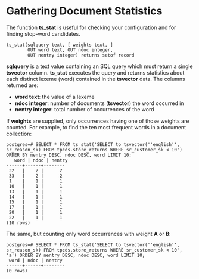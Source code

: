 # Gathering Document Statistics<a name="EN-US_TOPIC_0242370495"></a>

The function  **ts\_stat**  is useful for checking your configuration and for finding stop-word candidates.

```
ts_stat(sqlquery text, [ weights text, ]
        OUT word text, OUT ndoc integer,
        OUT nentry integer) returns setof record
```

**sqlquery**  is a text value containing an SQL query which must return a single  **tsvector**  column.  **ts\_stat**  executes the query and returns statistics about each distinct lexeme \(word\) contained in the  **tsvector**  data. The columns returned are:

-   **word text**: the value of a lexeme
-   **ndoc integer**: number of documents \(**tsvector**\) the word occurred in
-   **nentry integer**: total number of occurrences of the word 

If  **weights**  are supplied, only occurrences having one of those weights are counted. For example, to find the ten most frequent words in a document collection:

```
postgres=# SELECT * FROM ts_stat('SELECT to_tsvector(''english'', sr_reason_sk) FROM tpcds.store_returns WHERE sr_customer_sk < 10') ORDER BY nentry DESC, ndoc DESC, word LIMIT 10;
   word | ndoc | nentry 
------+------+--------
 32   |    2 |      2
 33   |    2 |      2
 1    |    1 |      1
 10   |    1 |      1
 13   |    1 |      1
 14   |    1 |      1
 15   |    1 |      1
 17   |    1 |      1
 20   |    1 |      1
 22   |    1 |      1
(10 rows)
```

The same, but counting only word occurrences with weight  **A**  or  **B**:

```
postgres=# SELECT * FROM ts_stat('SELECT to_tsvector(''english'', sr_reason_sk) FROM tpcds.store_returns WHERE sr_customer_sk < 10', 'a') ORDER BY nentry DESC, ndoc DESC, word LIMIT 10;
 word | ndoc | nentry 
------+------+--------
(0 rows)
```

